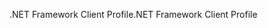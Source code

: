 <span data-ttu-id="2d228-101">.NET Framework Client Profile</span><span class="sxs-lookup"><span data-stu-id="2d228-101">.NET Framework Client Profile</span></span>